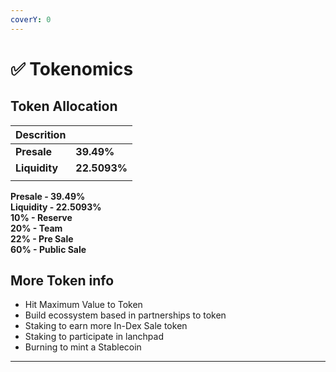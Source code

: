 ```yaml
---
coverY: 0
---
```


# ✅ Tokenomics

## **Token Allocation**

| Descrition     |              |
| -------------- | ------------ |
| **Presale**    | **39.49%**   |
| **Liquidity**  | **22.5093%** |
|                |              |

**Presale -       39.49%** \
**Liquidity -     22.5093%** \
**10% - Reserve**\
**20% - Team**\
**22% - Pre Sale**\
**60% - Public Sale**

## **More Token info**

* Hit Maximum Value to Token
* Build ecossystem based in partnerships to token&#x20;
* Staking to earn more In-Dex Sale token&#x20;
* Staking to participate in lanchpad
* Burning to mint a Stablecoin

****
